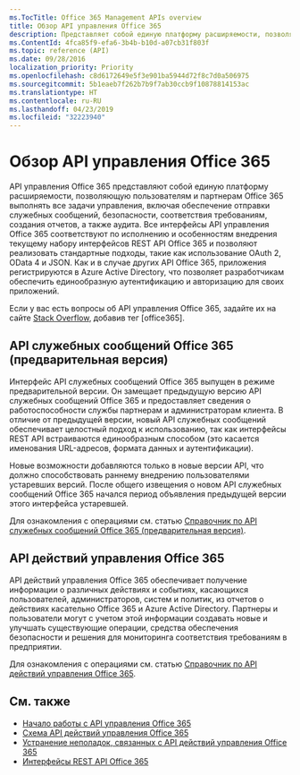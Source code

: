 ```yaml
---
ms.TocTitle: Office 365 Management APIs overview
title: Обзор API управления Office 365
description: Представляет собой единую платформу расширяемости, позволяющую пользователям и партнерам Office 365 выполнять все задачи управления, включая обеспечение отправки служебных сообщений, безопасности, соответствия требованиям, создания отчетов, а также аудита.
ms.ContentId: 4fca85f9-efa6-3b4b-b10d-a07cb31f803f
ms.topic: reference (API)
ms.date: 09/28/2016
localization_priority: Priority
ms.openlocfilehash: c8d6172649e5f3e901ba5944d72f8c7d0a506975
ms.sourcegitcommit: 5b1eaeb7f262b7b9f7ab30ccb9f10878814153ac
ms.translationtype: HT
ms.contentlocale: ru-RU
ms.lasthandoff: 04/23/2019
ms.locfileid: "32223940"
---
```

# <a name="office-365-management-apis-overview"></a>Обзор API управления Office 365

API управления Office 365 представляют собой единую платформу расширяемости, позволяющую пользователям и партнерам Office 365 выполнять все задачи управления, включая обеспечение отправки служебных сообщений, безопасности, соответствия требованиям, создания отчетов, а также аудита. Все интерфейсы API управления Office 365 соответствуют по исполнению и особенностям внедрения текущему набору интерфейсов REST API Office 365 и позволяют реализовать стандартные подходы, такие как использование OAuth 2, OData 4 и JSON. Как и в случае других API Office 365, приложения регистрируются в Azure Active Directory, что позволяет разработчикам обеспечить единообразную аутентификацию и авторизацию для своих приложений.

Если у вас есть вопросы об API управления Office 365, задайте их на сайте [Stack Overflow](http://stackoverflow.com/tags/office365), добавив тег [office365].

## <a name="office-365-service-communications-api-preview"></a>API служебных сообщений Office 365 (предварительная версия)

Интерфейс API служебных сообщений Office 365 выпущен в режиме предварительной версии. Он замещает предыдущую версию API служебных сообщений Office 365 и предоставляет сведения о работоспособности службы партнерам и администраторам клиента. В отличие от предыдущей версии, новый API служебных сообщений обеспечивает целостный подход к использованию, так как интерфейсы REST API встраиваются единообразным способом (это касается именования URL-адресов, формата данных и аутентификации).

Новые возможности добавляются только в новые версии API, что должно способствовать раннему внедрению пользователями устаревших версий. После общего извещения о новом API служебных сообщений Office 365 начался период объявления предыдущей версии этого интерфейса устаревшей. 

Для ознакомления с операциями см. статью [Справочник по API служебных сообщений Office 365 (предварительная версия)](office-365-service-communications-api-reference.md).


## <a name="office-365-management-activity-api"></a>API действий управления Office 365

API действий управления Office 365 обеспечивает получение информации о различных действиях и событиях, касающихся пользователей, администраторов, систем и политик, из отчетов о действиях касательно Office 365 и Azure Active Directory. Партнеры и пользователи могут с учетом этой информации создавать новые и улучшать существующие операции, средства обеспечения безопасности и решения для мониторинга соответствия требованиям в предприятии. 

Для ознакомления с операциями см. статью [Справочник по API действий управления Office 365](office-365-management-activity-api-reference.md).

## <a name="see-also"></a>См. также

- [Начало работы с API управления Office 365](get-started-with-office-365-management-apis.md)
- [Схема API действий управления Office 365](office-365-management-activity-api-schema.md)
- [Устранение неполадок, связанных с API действий управления Office 365](troubleshooting-the-office-365-management-activity-api.md)
- [Интерфейсы REST API Office 365](https://docs.microsoft.com/ru-RU/previous-versions/office/office-365-api/how-to/platform-development-overview)

